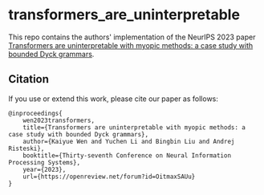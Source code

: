 # transformers_are_uninterpretable

This repo contains the authors' implementation of the NeurIPS 2023 paper
[Transformers are uninterpretable with myopic methods: a case study with bounded Dyck grammars](https://arxiv.org/abs/2312.01429).

## Citation

If you use or extend this work, please cite our paper as follows:

```
@inproceedings{
    wen2023transformers,
    title={Transformers are uninterpretable with myopic methods: a case study with bounded Dyck grammars},
    author={Kaiyue Wen and Yuchen Li and Bingbin Liu and Andrej Risteski},
    booktitle={Thirty-seventh Conference on Neural Information Processing Systems},
    year={2023},
    url={https://openreview.net/forum?id=OitmaxSAUu}
}
```
